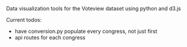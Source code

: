 Data visualization tools for the Voteview dataset using python and d3.js

Current todos:
- have conversion.py populate every congress, not just first
- api routes for each congress
